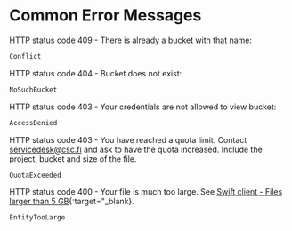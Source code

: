 
# Common Error Messages

HTTP status code 409 - There is already a bucket with that name:
```bash
Conflict
```
HTTP status code 404 - Bucket does not exist:
```bash
NoSuchBucket
```
HTTP status code 403 - Your credentials are not allowed to view bucket:
```bash
AccessDenied
```
HTTP status code 403 - You have reached a quota limit. Contact servicedesk@csc.fi and ask to have the quota increased. Include the project, bucket and size of the file.
```bash
QuotaExceeded
```
HTTP status code 400 - Your file is much too large. See [Swift client - Files larger than 5 GB](./swift_client.md#files_larger_than_5gb){:target="_blank}.
```bash
EntityTooLarge
```